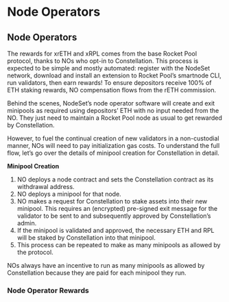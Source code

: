 # Node Operators

## Node Operators <a href="#id-2259" id="id-2259"></a>

The rewards for xrETH and xRPL comes from the base Rocket Pool protocol, thanks to NOs who opt-in to Constellation. This process is expected to be simple and mostly automated: register with the NodeSet network, download and install an extension to Rocket Pool’s smartnode CLI, run validators, then earn rewards! To ensure depositors receive 100% of ETH staking rewards, NO compensation flows from the rETH commission.

Behind the scenes, NodeSet’s node operator software will create and exit minipools as required using depositors’ ETH with no input needed from the NO. They just need to maintain a Rocket Pool node as usual to get rewarded by Constellation.

However, to fuel the continual creation of new validators in a non-custodial manner, NOs will need to pay initialization gas costs. To understand the full flow, let’s go over the details of minipool creation for Constellation in detail.

**Minipool Creation**

1. NO deploys a node contract and sets the Constellation contract as its withdrawal address.
2. NO deploys a minipool for that node.
3. NO makes a request for Constellation to stake assets into their new minipool. This requires an (encrypted) pre-signed exit message for the validator to be sent to and subsequently approved by Constellation’s admin.
4. If the minipool is validated and approved, the necessary ETH and RPL will be staked by Constellation into that minipool.
5. This process can be repeated to make as many minipools as allowed by the protocol.

NOs always have an incentive to run as many minipools as allowed by Constellation because they are paid for each minipool they run.

### Node Operator Rewards

